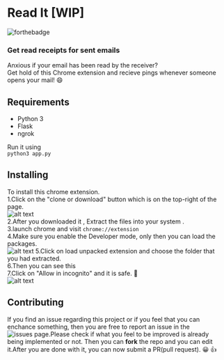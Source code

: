 # Read It  [WIP]

![forthebadge](http://forthebadge.com/images/badges/made-with-python.svg "Made with Python")

### **Get read receipts for sent emails**
Anxious if your email has been read by the receiver?  
Get hold of this Chrome extension and recieve pings whenever someone opens your mail! :smile:

## Requirements
* Python 3
* Flask
* ngrok 

Run it using  
`python3 app.py`
## Installing
To install this chrome extension. <br>
1.Click on the "clone or download" button which is on the top-right of the page.<br>
![alt text](https://github.com/nvinayvarma189/read-it/blob/master/img/pic1.png)<br>
2.After you downloaded it , Extract the files into your system .<br>
3.launch chrome and visit `chrome://extension`<br>
4.Make sure you enable the Developer mode, only then you can load the packages.<br>
![alt text](https://github.com/nvinayvarma189/read-it/blob/master/img/pic2.png)
5.Click on load unpacked extension and choose the folder that you had extracted.<br>
6.Then you can see this<br>
7.Click on "Allow in incognito" and it is safe. :100: <br>
![alt text](https://github.com/nvinayvarma189/read-it/blob/master/img/pic3.png)<br>

## Contributing
If you find an issue regarding this project or if you feel that you can enchance something, then you are free to report an issue in the ![issues page](https://github.com/dibyadas/read-it/issues "issues").Please check if what you feel to be improved is already being implemented or not. Then you can **fork** the repo and you can edit it.After you are done with it, you can now submit a PR(pull request). :grinning: :+1:<br>
